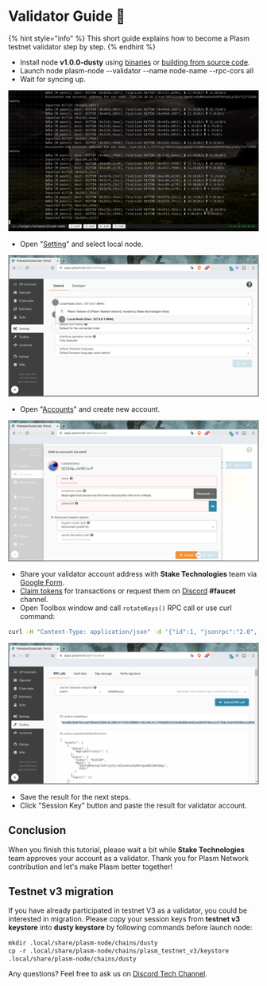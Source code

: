 # Validator Guide 🔱

{% hint style="info" %}
This short guide explains how to become a Plasm testnet validator step by step.
{% endhint %}

* Install node **v1.0.0-dusty** using [binaries](https://github.com/staketechnologies/Plasm/releases/tag/v1.0.0-dusty) or [building from source code](https://github.com/staketechnologies/Plasm#building-from-source).
* Launch node plasm-node --validator --name node-name --rpc-cors all
* Wait for syncing up.

![](../.gitbook/assets/testnet_sync.png)

* Open "[Setting](https://apps.plasmnet.io/#/settings)" and select local node.

![](../.gitbook/assets/testnet_settings.png)

* Open "[Accounts](https://apps.plasmnet.io/#/accounts)" and create new account.

![](../.gitbook/assets/testnet_accounts.png)

* Share your validator account address with **Stake Technologies** team via [Google Form](https://docs.google.com/forms/d/e/1FAIpQLSday0ckkK43TzJgKtQmJdzkudQNFDXspZAuUGi5Y5vfjkis3Q/viewform).
* [Claim tokens](https://medium.com/stake-technologies/dusty-lockdrop-how-to-claim-def048fa353) for transactions or request them on [Discord](https://discord.gg/Z3nC9U4) **\#faucet** channel.
* Open Toolbox window and call `rotateKeys()` RPC call or use curl command:

```bash
curl -H "Content-Type: application/json" -d '{"id":1, "jsonrpc":"2.0", "method": "author_rotateKeys", "params":[]}' http://localhost:9933
```

![](../.gitbook/assets/testnet_rotate.png)

* Save the result for the next steps.
* Click "Session Key" button and paste the result for validator account.

## Conclusion

When you finish this tutorial, please wait a bit while **Stake Technologies** team approves your account as a validator. Thank you for Plasm Network contribution and let's make Plasm better together!

## Testnet v3 migration

If you have already participated in testnet V3 as a validator, you could be interested in migration. Please copy your session keys from **testnet v3 keystore** into **dusty keystore** by following commands before launch node:

```text
mkdir .local/share/plasm-node/chains/dusty
cp -r .local/share/plasm-node/chains/plasm_testnet_v3/keystore .local/share/plasm-node/chains/dusty
```

Any questions? Feel free to ask us on [Discord Tech Channel](https://discord.gg/Z3nC9U4).


